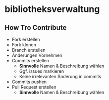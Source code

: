 # bibliotheksverwaltung

## How Tro Contribute

- Fork erstellen
- Fork klonen
- Branch erstellen
- Änderungen Vornehmen
- Commits erstellen
  - **Sinnvolle** Namen & Beschreibung wählen
  - Ggf. issues markieren
  - Keine irrelevanten Änderung in commits
- Commits pushen
- Pull Request erstellen
  - **Sinnvolle** Namen & Beschreibung wählen

